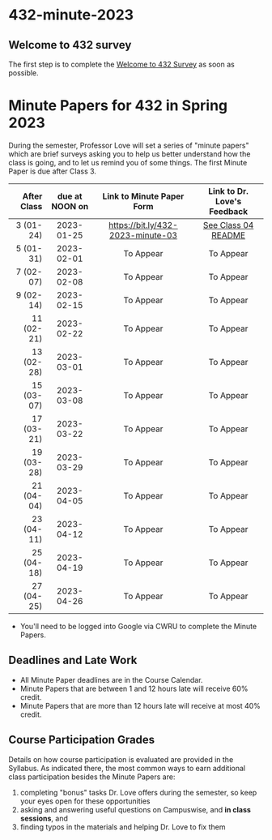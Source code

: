 # 432-minute-2023

## Welcome to 432 survey

The first step is to complete the [Welcome to 432 Survey](https://bit.ly/432-2023-welcome-survey) as soon as possible.

# Minute Papers for 432 in Spring 2023

During the semester, Professor Love will set a series of "minute papers" which are brief surveys asking you to help us better understand how the class is going, and to let us remind you of some things. The first Minute Paper is due after Class 3.

After Class | due at NOON on | Link to Minute Paper Form | Link to Dr. Love's Feedback
----------: | :------: | :--------: | :----------:
3 (01-24) | 2023-01-25 | https://bit.ly/432-2023-minute-03 | [See Class 04 README](https://github.com/THOMASELOVE/432-classes-2023/blob/main/class04/min-03-feedback.pdf)
5 (01-31) | 2023-02-01 | To Appear | To Appear
7 (02-07) | 2023-02-08 | To Appear | To Appear
9 (02-14) | 2023-02-15 | To Appear | To Appear
11 (02-21) | 2023-02-22 | To Appear | To Appear
13 (02-28) | 2023-03-01 | To Appear | To Appear
15 (03-07) | 2023-03-08 | To Appear | To Appear
17 (03-21) | 2023-03-22 | To Appear | To Appear
19 (03-28) | 2023-03-29 | To Appear | To Appear
21 (04-04) | 2023-04-05 | To Appear | To Appear
23 (04-11) | 2023-04-12 | To Appear | To Appear
25 (04-18) | 2023-04-19 | To Appear | To Appear
27 (04-25) | 2023-04-26 | To Appear | To Appear

- You'll need to be logged into Google via CWRU to complete the Minute Papers.

## Deadlines and Late Work

- All Minute Paper deadlines are in the Course Calendar.
- Minute Papers that are between 1 and 12 hours late will receive 60% credit. 
- Minute Papers that are more than 12 hours late will receive at most 40% credit.

## Course Participation Grades

Details on how course participation is evaluated are provided in the Syllabus. As indicated there, the most common ways to earn additional class participation besides the Minute Papers are:

1. completing "bonus" tasks Dr. Love offers during the semester, so keep your eyes open for these opportunities
2. asking and answering useful questions on Campuswise, and **in class sessions**, and 
3. finding typos in the materials and helping Dr. Love to fix them
